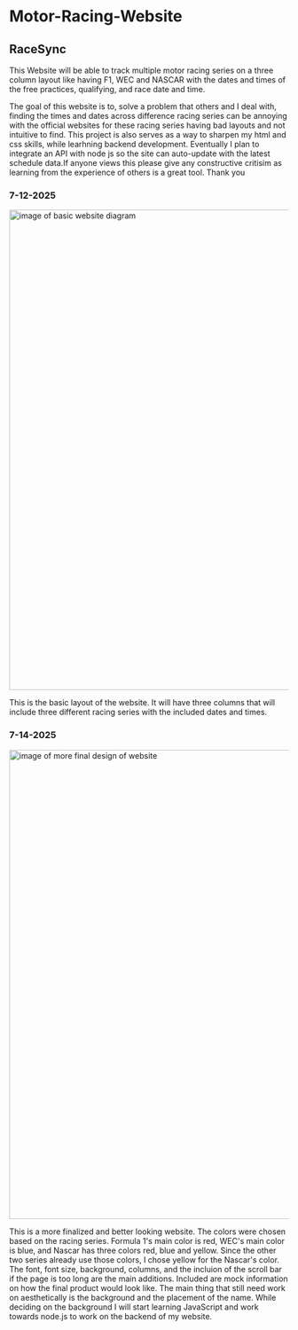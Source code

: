 <h1>Motor-Racing-Website</h1>
<h2>RaceSync</h2>

This Website will be able to track multiple motor racing series on a three column layout like having F1, WEC and NASCAR with the dates and times of the free practices, qualifying, and race date and time. 

The goal of this website is to, solve a problem that others and I deal with, finding the times and dates across difference racing series can be annoying with the official websites for these racing series having bad layouts and not intuitive to find. This project is also serves as a way to sharpen my html and css skills, while learhning backend development. Eventually I plan to integrate an API with node js so the site can auto-update with the latest schedule data.If anyone views this please give any constructive critisim as learning from the experience of others is a great tool. Thank you

<h3>7-12-2025</h3>
<img width="1889" height="866" alt="image of basic website diagram" src="https://github.com/user-attachments/assets/a364fec5-8973-49aa-baf7-3e9b94628f32" />

This is the basic layout of the website. It will have three columns that will include three different racing series with the included dates and times.

<h3>7-14-2025</h3>
<img width="1114" height="846" alt="image of more final design of website" src="https://github.com/user-attachments/assets/6734620b-07dc-4761-bd96-8714b5a967cb" />

This is a more finalized and better looking website. The colors were chosen based on the racing series. Formula 1's main color is red, WEC's main color is blue, and Nascar has three colors red, blue and yellow. Since the other two series already use those colors, I chose yellow for the Nascar's color. The font, font size, background, columns, and the incluion of the scroll bar if the page is too long are the main additions. Included are mock information on how the final product would look like. The main thing that still need work on aesthetically is the background and the placement of the name. While deciding on the background I will start learning JavaScript and work towards node.js to work on the backend of my website. 



